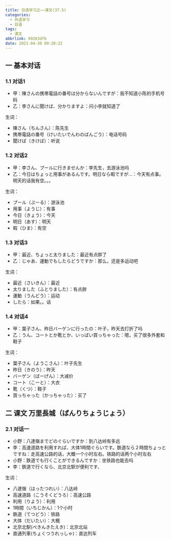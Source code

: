 ```yaml
---
title: 日语学习之——课文(37.5)
categories:
  - 外语学习
  - 日语
tags:
  - 课文
abbrlink: 99263df6
date: 2021-04-30 09:20:22
---
```

## 一 基本对话

### 1.1 对话1

* 甲：陳さんの携帯電話の番号は分からないんですが：我不知道小陈的手机号码
* 乙：李さんに聞けば、分かりますよ：问小李就知道了

<!--more-->

生词：

* 陳さん（ちんさん）：陈先生
* 携帯電話の番号（けいたいでんわのばんごう）：电话号码
* 聞けば（きけば）：听说

### 1.2 对话2

* 甲：李さん、プールに行きませんか：李先生，去游泳池吗
* 乙：今日はちょっと用事があるんです。明日なら暇ですが...：今天有点事。明天的话我有空。。。

生词：

* プール（ぷーる）：游泳池
* 用事（ようじ）：有事
* 今日（きょう）：今天
* 明日（あす）：明天
* 暇（ひま）：有空

### 1.3 对话3

* 甲：最近、ちょっと太りました：最近有点胖了
* 乙：じゃあ、運動でもしたらどうですか：那么，还是多运动吧

生词：

* 最近（さいきん）：最近
* 太りました（ふとりました）：有点胖
* 運動（うんどう）：运动
* したら：如果。。话

### 1.4 对话4

* 甲：葉子さん、昨日バーゲンに行ったの：叶子，昨天去打折了吗
* 乙：うん、コートとか靴とか、いっぱい買っちゃった：嗯，买了很多外套和鞋子

生词：

* 葉子さん（ようこさん）：叶子先生
* 昨日（きのう）：昨天
* バーゲン（ばーげん）：大减价
* コート（こーと）：大衣
* 靴（くつ）：鞋子
* 買っちゃった（かっちゃった）：买了

## 二 课文  万里長城（ばんりちょうじょう）

### 2.1 对话一

* 小野：八達嶺までどのぐらいですか：到八达岭有多远
* 李：高速道路を利用すれば、大体1時間ぐらいです。鉄道なら２時間ちょっとですね：走高速公路的话，大概一个小时左右。铁路的话两个小时左右
* 小野：鉄道でも行くことができるんですか：坐铁路也能去吗
* 李：鉄道で行くなら、北京北駅が便利です、

生词：

* 八達嶺（はったつれい）：八达岭
* 高速道路（こうそくどうろ）：高速公路
* 利用（りよう）：利用
* 1時間（いちじかん）：1个小时
* 鉄道（てつどう）：铁路
* 大体（だいたい）：大概
* 北京北駅(ぺきんきたえき)：北京北站
* 直通列車(ちょくつうれっしゃ)：直达列车

